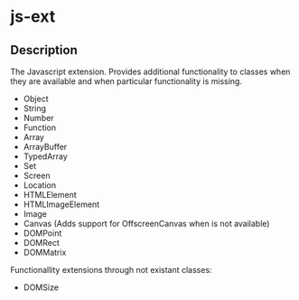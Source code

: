 # js-ext

## Description

The Javascript extension. Provides additional functionality to classes when they are available and when particular functionality is missing.

 * Object
 * String
 * Number
 * Function
 * Array
 * ArrayBuffer
 * TypedArray
 * Set
 * Screen
 * Location
 * HTMLElement
 * HTMLImageElement
 * Image
 * Canvas (Adds support for OffscreenCanvas when is not available)
 * DOMPoint
 * DOMRect
 * DOMMatrix

Functionallity extensions through not existant classes:
 * DOMSize
